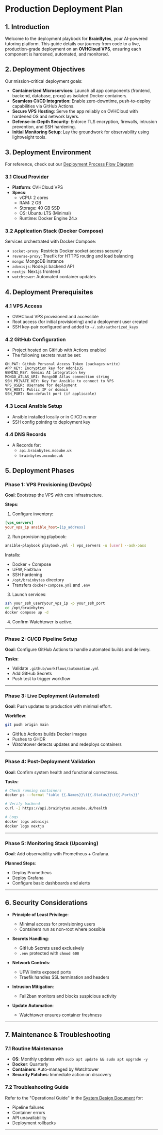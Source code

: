 # Production Deployment Plan

## 1. Introduction

Welcome to the deployment playbook for **BrainBytes**, your AI-powered tutoring platform. This guide details our journey from code to a live, production-grade deployment on an **OVHCloud VPS**, ensuring each component is hardened, automated, and monitored.

## 2. Deployment Objectives

Our mission-critical deployment goals:

- **Containerized Microservices**: Launch all app components (frontend, backend, database, proxy) as isolated Docker containers.
- **Seamless CI/CD Integration**: Enable zero-downtime, push-to-deploy capabilities via GitHub Actions.
- **Secure VPS Hosting**: Serve the app reliably on OVHCloud with hardened OS and network layers.
- **Defense-in-Depth Security**: Enforce TLS encryption, firewalls, intrusion prevention, and SSH hardening.
- **Initial Monitoring Setup**: Lay the groundwork for observability using lightweight tools.

## 3. Deployment Environment

For reference, check out our [Deployment Process Flow Diagram](images/deployment-process-flow.png)

### 3.1 Cloud Provider

- **Platform**: OVHCloud VPS  
- **Specs**:
  - vCPU: 2 cores  
  - RAM: 2 GB  
  - Storage: 40 GB SSD  
  - OS: Ubuntu LTS (Minimal)  
  - Runtime: Docker Engine 24.x

### 3.2 Application Stack (Docker Compose)

Services orchestrated with Docker Compose:

- `socket-proxy`: Restricts Docker socket access securely
- `reverse-proxy`: Traefik for HTTPS routing and load balancing
- `mongo`: MongoDB instance
- `adonisjs`: Node.js backend API
- `nextjs`: Next.js frontend
- `watchtower`: Automated container updates

## 4. Deployment Prerequisites

### 4.1 VPS Access

- OVHCloud VPS provisioned and accessible
- Root access (for initial provisioning) and a deployment user created
- SSH key-pair configured and added to `~/.ssh/authorized_keys`

### 4.2 GitHub Configuration

- Project hosted on GitHub with Actions enabled
- The following secrets must be set:

```
GH_PAT: GitHub Personal Access Token (packages:write)
APP_KEY: Encryption key for AdonisJS
GEMINI_KEY: Gemini AI integration key
MONGO_ATLAS_URI: MongoDB Atlas connection string
SSH_PRIVATE_KEY: Key for Ansible to connect to VPS
VPS_USER: Username for deployment
VPS_HOST: Public IP or domain
SSH_PORT: Non-default port (if applicable)
```

### 4.3 Local Ansible Setup

- Ansible installed locally or in CI/CD runner
- SSH config pointing to deployment key

### 4.4 DNS Records

- A Records for:
  - `api.brainbytes.mcoube.uk`
  - `brainbytes.mcoube.uk`

## 5. Deployment Phases

### Phase 1: VPS Provisioning (DevOps)

**Goal**: Bootstrap the VPS with core infrastructure.

**Steps**:

1. Configure inventory:

```ini
[vps_servers]
your_vps_ip ansible_host=[ip_address]
```

2. Run provisioning playbook:

```bash
ansible-playbook playbook.yml -l vps_servers -u [user] --ask-pass
```

Installs:
- Docker + Compose
- UFW, Fail2ban
- SSH hardening
- `/opt/brainbytes` directory
- Transfers `docker-compose.yml` and `.env`

3. Launch services:

```bash
ssh your_ssh_user@your_vps_ip -p your_ssh_port
cd /opt/brainbytes
docker compose up -d
```

4. Confirm Watchtower is active.

---

### Phase 2: CI/CD Pipeline Setup

**Goal**: Configure GitHub Actions to handle automated builds and delivery.

**Tasks**:
- Validate `.github/workflows/automation.yml`
- Add GitHub Secrets
- Push test to trigger workflow

---

### Phase 3: Live Deployment (Automated)

**Goal**: Push updates to production with minimal effort.

**Workflow**:
```bash
git push origin main
```

- GitHub Actions builds Docker images
- Pushes to GHCR
- Watchtower detects updates and redeploys containers

---

### Phase 4: Post-Deployment Validation

**Goal**: Confirm system health and functional correctness.

**Tasks**:

```bash
# Check running containers
docker ps --format "table {{.Names}}\t{{.Status}}\t{{.Ports}}"

# Verify backend
curl -I https://api.brainbytes.mcoube.uk/health

# Logs
docker logs adonisjs
docker logs nextjs
```

---

### Phase 5: Monitoring Stack (Upcoming)

**Goal**: Add observability with Prometheus + Grafana.

**Planned Steps**:
- Deploy Prometheus
- Deploy Grafana
- Configure basic dashboards and alerts

---

## 6. Security Considerations

- **Principle of Least Privilege**:
  - Minimal access for provisioning users
  - Containers run as non-root where possible

- **Secrets Handling**:
  - GitHub Secrets used exclusively
  - `.env` protected with `chmod 600`

- **Network Controls**:
  - UFW limits exposed ports
  - Traefik handles SSL termination and headers

- **Intrusion Mitigation**:
  - Fail2ban monitors and blocks suspicious activity

- **Update Automation**:
  - Watchtower ensures container freshness

---

## 7. Maintenance & Troubleshooting

### 7.1 Routine Maintenance

- **OS**: Monthly updates with `sudo apt update && sudo apt upgrade -y`
- **Docker**: Quarterly
- **Containers**: Auto-managed by Watchtower
- **Security Patches**: Immediate action on discovery

### 7.2 Troubleshooting Guide

Refer to the "Operational Guide" in the [System Design Document](system-design-documentation.md) for:

- Pipeline failures
- Container errors
- API unavailability
- Deployment rollbacks

---